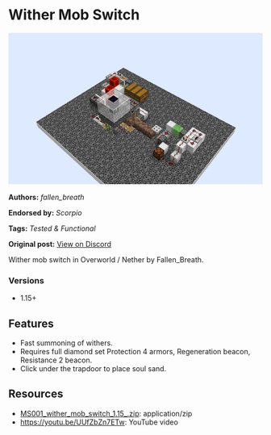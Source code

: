 # Wither Mob Switch
<img alt="2021-11-28_21.17.54.png" src="images/2021-11-28_21.17.54.png?raw=1" height="300px">

**Authors:** *fallen_breath*

**Endorsed by:** *Scorpio*

**Tags:** *Tested & Functional*

**Original post:** [View on Discord](https://discord.com/channels/913065809096638494/1391978562713550998)

Wither mob switch in Overworld / Nether by Fallen_Breath.
### Versions
- 1.15+

## Features
- Fast summoning of withers.
- Requires full diamond set Protection 4 armors, Regeneration beacon, Resistance 2 beacon.
- Click under the trapdoor to place soul sand.

## Resources
- [MS001_wither_mob_switch_1.15_.zip](attachments/MS001_wither_mob_switch_1.15_.zip): application/zip
- https://youtu.be/UUfZbZn7ETw: YouTube video
